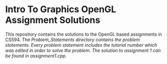 # Intro To Graphics OpenGL Assignment Solutions

This repository contains the solutions to the OpenGL based assignments in CS594. 
The <i>Problem_Statements<i> directory contains the problem statements. Every problem statement includes the tutorial number which was edited in order to solve the problem. The solution to assignment 1 can be found in assignment1.cpp.

